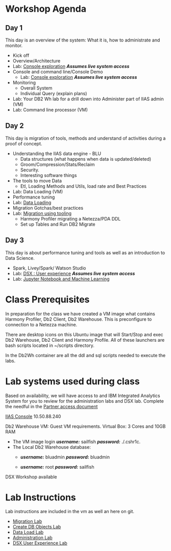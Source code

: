 # Workshop Agenda
## Day 1   
This day is an overview of the system: What it is, how to administrate and monitor.
* Kick off
* Overview/Architecture
* Lab: [Console exploration](Labs/Admin/Admin.md)     ***Assumes live system access***
* Console and command line/Console Demo
  * Lab: [Console exploration](Labs/Admin/Admin.md)     ***Assumes live system access***
* Monitoring
  - Overall System
  - Individual Query (explain plans)
* Lab: Your DB2 Wh lab for a drill down into Administer part of IIAS admin (VM)
* Lab: Command line processor (VM)

## Day 2
This day is migration of tools, methods and understand of activities during a proof of concept.
* Understanding the IIAS data engine - BLU
  - Data structures (what happens when data is updated/deleted)
  - Groom/Compression/Stats/Reclaim
  - Security.
  - Interesting software things
* The tools to move Data
  - Etl, Loading Methods and Utils, load rate and Best Practices
* Lab: Data Loading (VM)
* Performance tuning
* Lab: [Data Loading](Labs/DataLoading/Readme.md)   
* Migration Gotchas/best practices
* Lab: [Migration using tooling](Labs/MigrationTooling/Readme.md)
  - Harmony Profiler migrating a Netezza/PDA DDL
  - Set up Tables and Run DB2 Migrate

## Day 3
This day is about performance tuning  and tools as well as an introduction to Data Science.
* Spark, Livey/Spark/ Watson Studio
* Lab: [DSX : User experience](Labs/AdvAnalytics/AnalyticsAdmin.md)  ***Assumes live system access***
* Lab: [Jupyter Notebook and Machine Learning](https://cloudcontent.mybluemix.net/cloud/garage/tutorials/high-powered-analytics-appliance?task=3)



# Class Prerequisites

  In preparation for the class we have created a VM image what contains Harmony Profiler, Db2 Client, Db2 Warehouse.   This is preconfigure to connection to a Netezza machine.

  There are desktop icons on this Ubuntu image that will Start/Stop and exec Db2 Warehouse, Db2 Client and Harmony Profile.  All of these launchers are bash scripts located in ~/scripts directory.

  In the Db2Wh container are all the ddl and sql scripts needed to execute the labs.

# Lab systems used during class

Based on availability, we will have access to and IBM Integrated Analytics System for you to review for the administration labs and DSX lab.   Complete the needful in the [Partner access document](./PartnerAccess.md)

[IIAS Console](https://10.50.88.240:8443/console) 10.50.88.240


Db2 Warehouse VM:  Guest VM requirements.   Virtual Box:   3 Cores and 10GB RAM
* The VM image login ***username:*** sailfish ***password:*** ./.cshr1c.
* The Local Db2 Warehouse database:
  * ***username:*** bluadmin ***password:*** bluadmin

  * ***username:*** root ***password:*** sailfish

DSX Workshop available

# Lab Instructions

Lab instructions are included in the vm as well an here on git.

* [Migration Lab](Labs/MigrationTooling/Readme.md)
* [Create DB Objects Lab](Labs/CreateDBObjects/Readme.md)
* [Data Load Lab](Labs/DataLoading/Readme.md)
* [Administration Lab](Labs/Admin/Admin.md)
* [DSX User Experience Lab](Labs/AdvAnalytics/AnalyticsAdmin.md)
